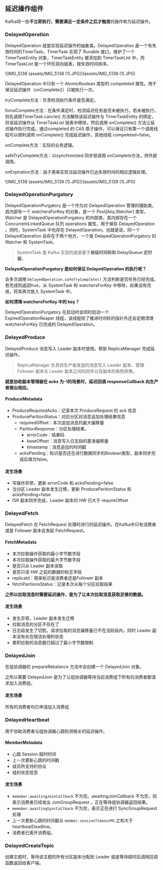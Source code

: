 ## 延迟操作组件

Kafka将一些**不立即执行，需要满足一定条件之后才触发**的操作称为延迟操作。

### DelayedOperation

DelayedOperation 就是实现延迟操作的抽象类。DelayedOperation 是一个有失效时间的TimerTask。TimerTask 实现了 Runable 接口，维护了一个 TimerTaskEntity 对象，TimerTaskEntity 被添加到 TimerTaskList 中，而 TimerTaskList 是一个环形双向链表，按失效时间排序。

![IMG_5138 (assets/IMG_5138 (1).JPG)](assets/IMG_5138 (1).JPG)

DelayedOperation 中只有一个 AtomicBoolean 类型的 compeleted 属性。用于保证延迟操作（onComplete()）只被执行一次。

tryComplete方法：负责检测执行条件是否满足。

forceComplete方法：在条件满足时，检测延迟任务是否未被执行。若未被执行，则先调用TimerTask.cancle() 方法解除该延迟操作与 TimerTaskEntity 的绑定，将该延迟操作从 TimerTaskList 链表中移除，然后调用 onComplete() 方法让延迟操作执行完成。通过completed 的 CAS 原子操作，可以保证只有第一个调用线程可以顺利调用 onComplete() 完成延迟操作，其他线程 compeleted=false。

onComplete方法：实际的业务逻辑。

safeTryComplete方法：以synchronized 同步锁调用 onComplete方法，供外部调用。

onExpiration方法：由子类来实现当延迟操作已达失效时间的相应逻辑处理。

![IMG_5139 (assets/IMG_5139 (1).JPG)](assets/IMG_5139 (1).JPG)

### DelayedOperationPurgatory

DelayedOperationPurgatory 是一个作为对 DelayedOperation 管理的辅助类。其内部有一个 watchersForKey 的对象，是一个 Pool[Any,Watcher] 类型，Watcher 是 DelayedOperationPurgatory 的内部类，其内部存在一个 ConcurrentLinkedQueue 队列 operations 属性，用于保存 DelayedOperation 。同时，SystemTask 中也存在 DelayedOperation。也就是说，同一个 DelayedOperation 会存在于两个地方，一个是 DelayedOperationPurgatory 的 Watcher 和 SystemTask。

> SystemTask 是 Kafka 实现的底层基于**层级时间轮和 DelayQueue 定时器**。

**DelayedOperationPurgatory 是如何保证 DelayedOperation 的执行呢？**

会多次调用 `DelayedOperation.safeTryComplete()` 方法判断是否任务已经完成。若完成则返回true，从 SystemTask 和 watchersForKey 中移除，如果没有完成，将其再次放入 SystemTask 中。

**如何清理 watchersForKey 中的 key？**

DelayedOperationPurgatory 在启动时会同时启动一个 ExpiredOperationReaper 线程，该线程除了推进时间轮的指针外还会定期清理 watchersForKey 已完成的 DelayedOperation。

### DelayedProduce

DelayedProduce 消息写入 Leader 副本时使用。帮助 ReplicaManager 完成延迟操作。

> ReplicaManager 负责将生产者发送的消息写入 Leader 副本、管理 Follower 副本与 Leader 副本之间的同步以及副本的角色转换。

**就是协助副本管理器在 acks 为-1的场景时，延迟回调 responseCallback 向生产者做出相应。**

#### ProduceMetadata

- ProduceRequiredAcks：记录本次 ProduceRequest 的 ack 信息
- ProduceParitionStatus：对应分区对消息追加处理结果信息
  - requiredOffset：本次追加消息的最大偏移量
  - ParitionResponse：分区处理结果。
    - errorCode：结果码
    - baseOffset：消息写入日志段的基准偏移量
    - timestamp：消息追加的时间戳
  - acksPending：标识是否还在进行数据同步的Boolean类型，副本同步完成后值为false。

#### 发生场景

- 写操作异常，更新 errorCode 和 acksPending=false
- 当分区 Leader 副本发生迁移。更新 ProduceParitionStatus 和 acksPending=false
- ISR 副本同步完成，Leader 副本的 HW 已大于 requireOffset

### DelayedFetch

DelayedFetch 在 FetchRequest 处理时进行的延迟操作。在Kafka中只有消费者或是 Follower 副本会发起 FetchRequest。

#### FetchMetadata

- 本次拉取操作获取的最小字节数字段
- 本次拉取操作获取的最大字节数字段
- 是否只从 Leader 副本读取
- 是否只读 HW 之前的数据的标志字段
- replicaId：用来标识是消费者还是Follower 副本
- fetchParitionsStatus：记录本次从每个分区拉取结果

**之所以拉取消息时需要延迟操作，是为了让本次拉取消息获取足够的数据。**

#### 发生场景

- 发生异常，Leader 副本发生迁移
- 拉取消息的分区不存在了
- 日志段发生了切割，请求拉取的消息偏移量已不在活跃段内，同时 Leader 副本没有处在限流处理的状态
- 累积拉取的消息数已超过了最小字节数限制

### DelayedJoin

在组协调器的 prepareRebalance 方法中会创建一个 DelayedJoin 对象。

之所以需要 DelayedJoin 是为了让组协调器等待当前消费组下所有的消费者都请求加入消费组。

#### 发生场景

所有的消费者均已申请加入消费组

### DelayedHeartbeat

用于协助消费者与组协调器心跳检测相关的延迟操作。

#### MemberMetadata

- 心跳 Session 超时时间
- 上一次更新心跳的时间戳
- 成员所支持的协议
- 组的状态信息

#### 发生场景

- `memeber.awaitingJoinCallback` 不为空。awaitingJoinCallback 不为空，则表示消费者已经发出 JoinGroupRequest ，正在等待组协调器返回结果。
- `memeber.awaitingSyncCallback` 不为空，表示正在进行 SyncGroupRequest 处理
- 上一次更新心跳的时间戳与 `member.sessionTimeoutMS` 之和大于 heartbeatDeadline。
- 消费者已离开消费组。

### DelayedCreateTopic

创建主题时，等待该主题的所有分区副本分配到 Leader 或是等待超时后调用回调函数返回给客户端。







